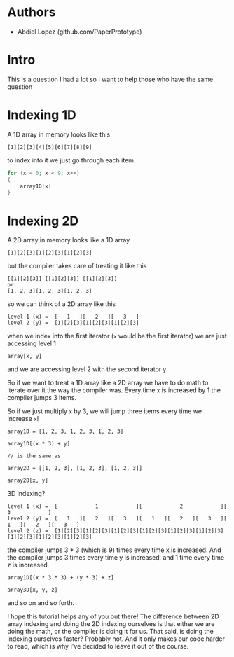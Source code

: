 # Authors
 - Abdiel Lopez (github.com/PaperPrototype)

# Intro
This is a question I had a lot so I want to help those who have the same question

# Indexing 1D
A 1D array in memory looks like this

```
[1][2][3][4][5][6][7][8][9]
```

to index into it we just go through each item.

```cs
for (x = 0; x < 9; x++)
{
    array1D[x]
}
```

# Indexing 2D
A 2D array in memory looks like a 1D array

```
[1][2][3][1][2][3][1][2][3]
```

but the compiler takes care of treating it like this

```
[[1][2][3]] [[1][2][3]] [[1][2][3]]
or
[1, 2, 3][1, 2, 3][1, 2, 3]
```

so we can think of a 2D array like this

```
level 1 (x) =  [   1   ][   2   ][   3   ]
level 2 (y) =  [1][2][3][1][2][3][1][2][3]
```

when we index into the first iterator (`x` would be the first iterator) we are just accessing level 1

```
array[x, y]
```

and we are accessing level 2 with the second iterator `y`

So if we want to treat a 1D array like a 2D array we have to do math to iterate over it the way the compiler was. Every time `x` is increased by 1 the compiler jumps 3 items.

So if we just multiply `x` by 3, we will jump three items every time we increase `x`!

```
array1D = [1, 2, 3, 1, 2, 3, 1, 2, 3]

array1D[(x * 3) + y]

// is the same as

array2D = [[1, 2, 3], [1, 2, 3], [1, 2, 3]]

array2D[x, y]
```

3D indexing?

```
level 1 (x) =  [            1            ][            2            ][            3            ]
level 2 (y) =  [   1   ][   2   ][   3   ][   1   ][   2   ][   3   ][   1   ][   2   ][   3   ]
level 2 (z) =  [1][2][3][1][2][3][1][2][3][1][2][3][1][2][3][1][2][3][1][2][3][1][2][3][1][2][3]
```

the compiler jumps 3 * 3 (which is 9) times every time x is increased. And the compiler jumps 3 times every time y is increased, and 1 time every time z is increased.

```
array1D[(x * 3 * 3) + (y * 3) + z]

array3D[x, y, z]
```

and so on and so forth.

I hope this tutorial helps any of you out there! The difference between 2D array indexing and doing the 2D indexing ourselves is that either we are doing the math, or the compiler is doing it for us. That said, is doing the indexing ourselves faster? Probably not. And it only makes our code harder to read, which is why I've decided to leave it out of the course.
